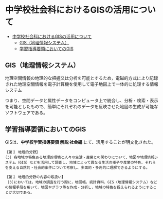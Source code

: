 # 中学校社会科におけるGISの活用について
- [中学校社会科におけるGISの活用について](#中学校社会科におけるgisの活用について)
  - [GIS（地理情報システム）](#gis地理情報システム)
  - [学習指導要領においてのGIS](#学習指導要領においてのgis)

## GIS（地理情報システム）
地理空間情報の地理的な把握又は分析を可能とするため，電磁的方式により記録された地理空間情報を電子計算機を使用して電子地図上で一体的に処理する情報システム

つまり、空間データと属性データをコンピュータ上で統合し、分析・検索・表示を可能としたもので、簡単にそれぞれのデータを反映させた地図の生成が可能なソフトウェアである。


## 学習指導要領においてのGIS
GISは、**中学校学習指導要領 解説 社会編** にて、活用することが明文化された。

```
【第２ 地理的分野】
(3) 各地域の特色ある地理的環境と人々の生活・産業との関わりについて、地図や地理情報システム（GIS）などを活用して調査し、地域によって異なる生活の様子や産業の特色、それらを支える自然的・社会的条件について考察し、多面的・多角的に理解できるようにする。
```
```
【第２ 地理的分野の内容の取扱い】
 (3)においては，地域の調査を行う際に，地図帳，統計資料，GIS（地理情報システム）などの情報手段を用いて，地図やグラフ等を作成・分析し，地域の特色を捉えられるようにすることが大切である。
```
